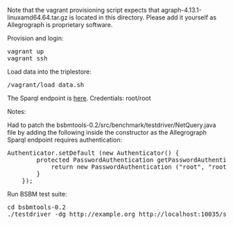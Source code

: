 Note that the vagrant provisioning script expects that agraph-4.13.1-linuxamd64.64.tar.gz is located in this directory. Please add it yourself as Allegrograph is proprietary software.

Provision and login:
<pre>
vagrant up
vagrant ssh
</pre>

Load data into the triplestore:
<pre>
/vagrant/load_data.sh
</pre>

The Sparql endpoint is [here](http://localhost:10035/). Credentials: root/root

Notes:

Had to patch the bsbmtools-0.2/src/benchmark/testdriver/NetQuery.java file by adding the following inside the constructor as the Allegrograph Sparql endpoint requires authentication:

<pre>
Authenticator.setDefault (new Authenticator() {
        protected PasswordAuthentication getPasswordAuthentication() {
            return new PasswordAuthentication ("root", "root".toCharArray());
        }
    });
</pre>

Run BSBM test suite:

<pre>
cd bsbmtools-0.2
./testdriver -dg http://example.org http://localhost:10035/sparql
</pre>
